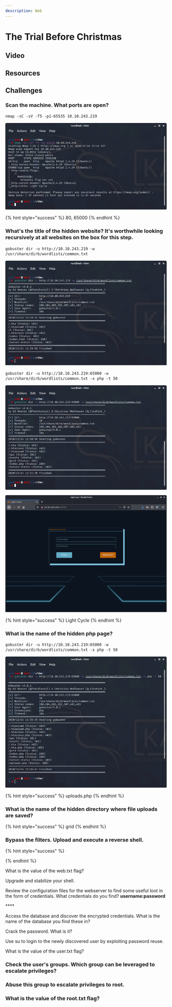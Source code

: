 ```yaml
---
description: Web
---
```


# The Trial Before Christmas

## Video

## Resources

## Challenges

### Scan the machine. What ports are open?

```text
nmap -sC -sV -T5 -p1-65535 10.10.243.219
```

![](../.gitbook/assets/image%20%28362%29.png)

{% hint style="success" %}
80, 65000
{% endhint %}

### What's the title of the hidden website? It's worthwhile looking recursively at all websites on the box for this step.

```text
gobuster dir -u http://10.10.243.219 -w /usr/share/dirb/wordlists/common.txt
```

![](../.gitbook/assets/image%20%28364%29.png)

```text
gobuster dir -u http://10.10.243.219:65000 -w /usr/share/dirb/wordlists/common.txt -x php -t 50
```

![](../.gitbook/assets/image%20%28361%29.png)

![](../.gitbook/assets/image%20%28359%29.png)

{% hint style="success" %}
Light Cycle
{% endhint %}

### What is the name of the hidden php page?

```text
gobuster dir -u http://10.10.243.219:65000 -w /usr/share/dirb/wordlists/common.txt -x php -t 50
```

![](../.gitbook/assets/image%20%28360%29.png)

{% hint style="success" %}
uploads.php
{% endhint %}

### What is the name of the hidden directory where file uploads are saved?

{% hint style="success" %}
grid
{% endhint %}

### Bypass the filters. Upload and execute a reverse shell. 

{% hint style="success" %}

{% endhint %}

What is the value of the web.txt flag?



Upgrade and stabilize your shell.



Review the configuration files for the webserver to find some useful loot in the form of credentials. What credentials do you find? **username:password**

\*\*\*\*

Access the database and discover the encrypted credentials. What is the name of the database you find these in?



Crack the password. What is it?



Use su to login to the newly discovered user by exploiting password reuse.



What is the value of the user.txt flag?



### Check the user's groups. Which group can be leveraged to escalate privileges?

###  

### Abuse this group to escalate privileges to root.



### What is the value of the root.txt flag?



